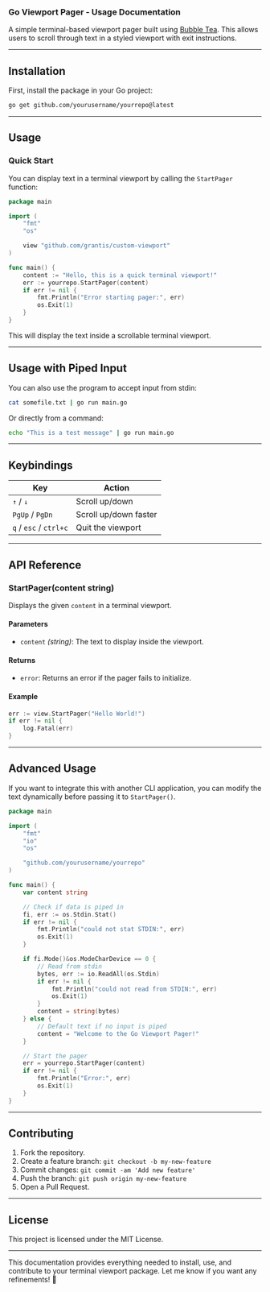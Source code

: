 ### **Go Viewport Pager - Usage Documentation**  
A simple terminal-based viewport pager built using [Bubble Tea](https://github.com/charmbracelet/bubbletea). This allows users to scroll through text in a styled viewport with exit instructions.

---

## **Installation**  
First, install the package in your Go project:

```sh
go get github.com/yourusername/yourrepo@latest
```

---

## **Usage**

### **Quick Start**
You can display text in a terminal viewport by calling the `StartPager` function:

```go
package main

import (
	"fmt"
	"os"

	view "github.com/grantis/custom-viewport"
)

func main() {
	content := "Hello, this is a quick terminal viewport!"
	err := yourrepo.StartPager(content)
	if err != nil {
		fmt.Println("Error starting pager:", err)
		os.Exit(1)
	}
}
```

This will display the text inside a scrollable terminal viewport.

---

## **Usage with Piped Input**
You can also use the program to accept input from stdin:

```sh
cat somefile.txt | go run main.go
```

Or directly from a command:

```sh
echo "This is a test message" | go run main.go
```

---

## **Keybindings**
| Key        | Action                              |
|------------|-------------------------------------|
| `↑` / `↓`  | Scroll up/down                     |
| `PgUp` / `PgDn` | Scroll up/down faster      |
| `q` / `esc` / `ctrl+c` | Quit the viewport |

---

## **API Reference**
### **StartPager(content string)**
Displays the given `content` in a terminal viewport.

#### **Parameters**
- `content` *(string)*: The text to display inside the viewport.

#### **Returns**
- `error`: Returns an error if the pager fails to initialize.

#### **Example**
```go
err := view.StartPager("Hello World!")
if err != nil {
    log.Fatal(err)
}
```

---

## **Advanced Usage**
If you want to integrate this with another CLI application, you can modify the text dynamically before passing it to `StartPager()`.

```go
package main

import (
	"fmt"
	"io"
	"os"

	"github.com/yourusername/yourrepo"
)

func main() {
	var content string

	// Check if data is piped in
	fi, err := os.Stdin.Stat()
	if err != nil {
		fmt.Println("could not stat STDIN:", err)
		os.Exit(1)
	}

	if fi.Mode()&os.ModeCharDevice == 0 {
		// Read from stdin
		bytes, err := io.ReadAll(os.Stdin)
		if err != nil {
			fmt.Println("could not read from STDIN:", err)
			os.Exit(1)
		}
		content = string(bytes)
	} else {
		// Default text if no input is piped
		content = "Welcome to the Go Viewport Pager!"
	}

	// Start the pager
	err = yourrepo.StartPager(content)
	if err != nil {
		fmt.Println("Error:", err)
		os.Exit(1)
	}
}
```

---

## **Contributing**
1. Fork the repository.
2. Create a feature branch: `git checkout -b my-new-feature`
3. Commit changes: `git commit -am 'Add new feature'`
4. Push the branch: `git push origin my-new-feature`
5. Open a Pull Request.

---

## **License**
This project is licensed under the MIT License.

---

This documentation provides everything needed to install, use, and contribute to your terminal viewport package. Let me know if you want any refinements! 🚀